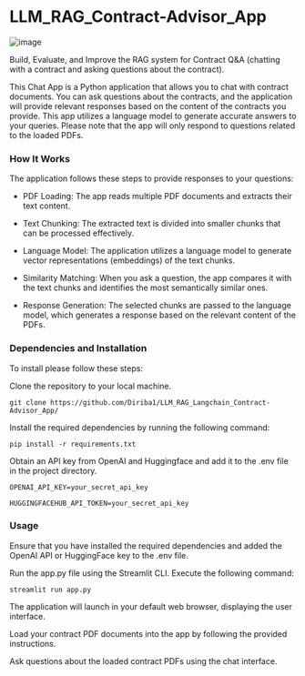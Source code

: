 # LLM_RAG_Contract-Advisor_App

![image](https://github.com/Diriba1/LLM_RAG_Contract-Advisor_App/assets/39425889/98d9e3d8-cb7f-4747-b7df-e598c7d95809)


Build, Evaluate, and Improve the RAG system for Contract Q&A (chatting with a contract and asking questions about the contract).

This Chat App is a Python application that allows you to chat with contract documents. You can ask questions about the contracts, and the application will provide relevant responses based on the content of the contracts you provide. This app utilizes a language model to generate accurate answers to your queries. Please note that the app will only respond to questions related to the loaded PDFs.

### How It Works
The application follows these steps to provide responses to your questions:

- PDF Loading: The app reads multiple PDF documents and extracts their text content.

- Text Chunking: The extracted text is divided into smaller chunks that can be processed effectively.

- Language Model: The application utilizes a language model to generate vector representations (embeddings) of the text chunks.

- Similarity Matching: When you ask a question, the app compares it with the text chunks and identifies the most semantically similar ones.

- Response Generation: The selected chunks are passed to the language model, which generates a response based on the relevant content of the PDFs.
  
### Dependencies and Installation
To install please follow these steps:

Clone the repository to your local machine.

```git clone https://github.com/Diriba1/LLM_RAG_Langchain_Contract-Advisor_App/```

Install the required dependencies by running the following command:

```pip install -r requirements.txt```

Obtain an API key from OpenAI and Huggingface and add it to the .env file in the project directory.

`OPENAI_API_KEY=your_secret_api_key`

`HUGGINGFACEHUB_API_TOKEN=your_secret_api_key`

### Usage
Ensure that you have installed the required dependencies and added the OpenAI API or HuggingFace key to the .env file.

Run the app.py file using the Streamlit CLI. Execute the following command:

```streamlit run app.py```

The application will launch in your default web browser, displaying the user interface.

Load your contract PDF documents into the app by following the provided instructions.

Ask questions about the loaded contract PDFs using the chat interface.
